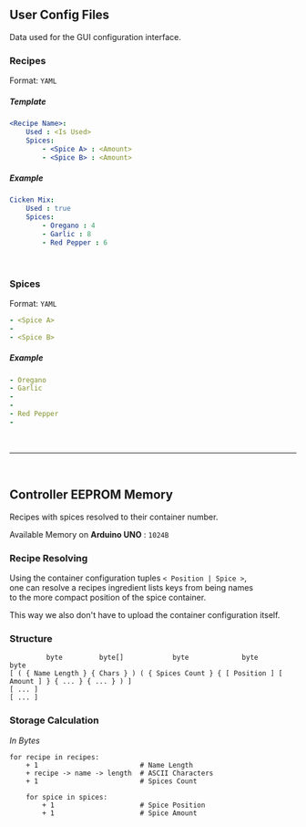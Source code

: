 

## User Config Files

Data used for the GUI configuration interface.

### Recipes

Format: `YAML`

##### Template

```yaml
<Recipe Name>:
    Used : <Is Used>
    Spices:
        - <Spice A> : <Amount>
        - <Spice B> : <Amount>
```

##### Example

```yaml
Cicken Mix:
    Used : true
    Spices:
        - Oregano : 4
        - Garlic : 8
        - Red Pepper : 6
```

<br>

### Spices

Format: `YAML`

```yaml
- <Spice A>
- 
- <Spice B>
```

##### Example

```yaml
- Oregano
- Garlic
-
-
- Red Pepper
-
```

<br>

---

<br>

## Controller EEPROM Memory

Recipes with spices resolved to their container number.

Available Memory on **Arduino UNO** : `1024B`

### Recipe Resolving

Using the container configuration tuples `< Position | Spice >`, <br>
one can resolve a recipes ingredient lists keys from being names <br>
to the more compact position of the spice container.

This way we also don't have to upload the container configuration itself.

### Structure

```
         byte         byte[]            byte             byte        byte
[ ( { Name Length } { Chars } ) ( { Spices Count } { [ Position ] [ Amount ] } { ... } { ... } ) ]
[ ... ]
[ ... ]
```

### Storage Calculation

*In Bytes*

```
for recipe in recipes:
    + 1                         # Name Length
    + recipe -> name -> length  # ASCII Characters
    + 1                         # Spices Count
    
    for spice in spices:
        + 1                     # Spice Position
        + 1                     # Spice Amount    
```


